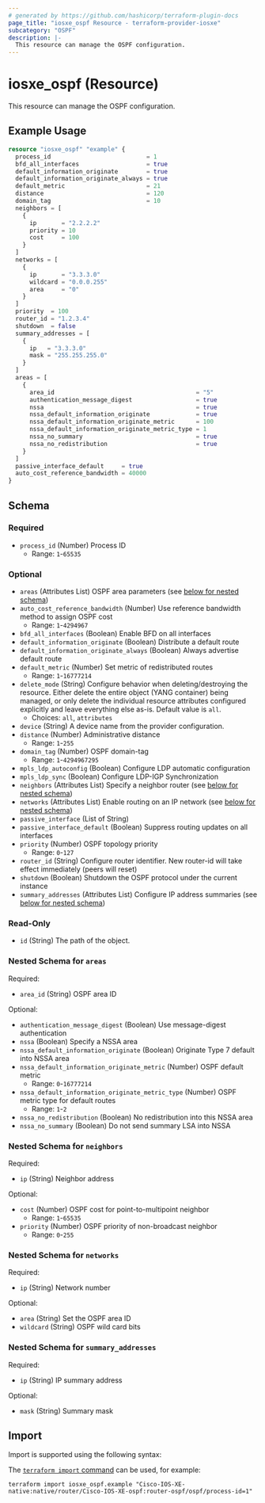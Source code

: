 ```yaml
---
# generated by https://github.com/hashicorp/terraform-plugin-docs
page_title: "iosxe_ospf Resource - terraform-provider-iosxe"
subcategory: "OSPF"
description: |-
  This resource can manage the OSPF configuration.
---
```


# iosxe_ospf (Resource)

This resource can manage the OSPF configuration.

## Example Usage

```terraform
resource "iosxe_ospf" "example" {
  process_id                           = 1
  bfd_all_interfaces                   = true
  default_information_originate        = true
  default_information_originate_always = true
  default_metric                       = 21
  distance                             = 120
  domain_tag                           = 10
  neighbors = [
    {
      ip       = "2.2.2.2"
      priority = 10
      cost     = 100
    }
  ]
  networks = [
    {
      ip       = "3.3.3.0"
      wildcard = "0.0.0.255"
      area     = "0"
    }
  ]
  priority  = 100
  router_id = "1.2.3.4"
  shutdown  = false
  summary_addresses = [
    {
      ip   = "3.3.3.0"
      mask = "255.255.255.0"
    }
  ]
  areas = [
    {
      area_id                                        = "5"
      authentication_message_digest                  = true
      nssa                                           = true
      nssa_default_information_originate             = true
      nssa_default_information_originate_metric      = 100
      nssa_default_information_originate_metric_type = 1
      nssa_no_summary                                = true
      nssa_no_redistribution                         = true
    }
  ]
  passive_interface_default     = true
  auto_cost_reference_bandwidth = 40000
}
```

<!-- schema generated by tfplugindocs -->
## Schema

### Required

- `process_id` (Number) Process ID
  - Range: `1`-`65535`

### Optional

- `areas` (Attributes List) OSPF area parameters (see [below for nested schema](#nestedatt--areas))
- `auto_cost_reference_bandwidth` (Number) Use reference bandwidth method to assign OSPF cost
  - Range: `1`-`4294967`
- `bfd_all_interfaces` (Boolean) Enable BFD on all interfaces
- `default_information_originate` (Boolean) Distribute a default route
- `default_information_originate_always` (Boolean) Always advertise default route
- `default_metric` (Number) Set metric of redistributed routes
  - Range: `1`-`16777214`
- `delete_mode` (String) Configure behavior when deleting/destroying the resource. Either delete the entire object (YANG container) being managed, or only delete the individual resource attributes configured explicitly and leave everything else as-is. Default value is `all`.
  - Choices: `all`, `attributes`
- `device` (String) A device name from the provider configuration.
- `distance` (Number) Administrative distance
  - Range: `1`-`255`
- `domain_tag` (Number) OSPF domain-tag
  - Range: `1`-`4294967295`
- `mpls_ldp_autoconfig` (Boolean) Configure LDP automatic configuration
- `mpls_ldp_sync` (Boolean) Configure LDP-IGP Synchronization
- `neighbors` (Attributes List) Specify a neighbor router (see [below for nested schema](#nestedatt--neighbors))
- `networks` (Attributes List) Enable routing on an IP network (see [below for nested schema](#nestedatt--networks))
- `passive_interface` (List of String)
- `passive_interface_default` (Boolean) Suppress routing updates on all interfaces
- `priority` (Number) OSPF topology priority
  - Range: `0`-`127`
- `router_id` (String) Configure router identifier. New router-id will take effect immediately (peers will reset)
- `shutdown` (Boolean) Shutdown the OSPF protocol under the current instance
- `summary_addresses` (Attributes List) Configure IP address summaries (see [below for nested schema](#nestedatt--summary_addresses))

### Read-Only

- `id` (String) The path of the object.

<a id="nestedatt--areas"></a>
### Nested Schema for `areas`

Required:

- `area_id` (String) OSPF area ID

Optional:

- `authentication_message_digest` (Boolean) Use message-digest authentication
- `nssa` (Boolean) Specify a NSSA area
- `nssa_default_information_originate` (Boolean) Originate Type 7 default into NSSA area
- `nssa_default_information_originate_metric` (Number) OSPF default metric
  - Range: `0`-`16777214`
- `nssa_default_information_originate_metric_type` (Number) OSPF metric type for default routes
  - Range: `1`-`2`
- `nssa_no_redistribution` (Boolean) No redistribution into this NSSA area
- `nssa_no_summary` (Boolean) Do not send summary LSA into NSSA


<a id="nestedatt--neighbors"></a>
### Nested Schema for `neighbors`

Required:

- `ip` (String) Neighbor address

Optional:

- `cost` (Number) OSPF cost for point-to-multipoint neighbor
  - Range: `1`-`65535`
- `priority` (Number) OSPF priority of non-broadcast neighbor
  - Range: `0`-`255`


<a id="nestedatt--networks"></a>
### Nested Schema for `networks`

Required:

- `ip` (String) Network number

Optional:

- `area` (String) Set the OSPF area ID
- `wildcard` (String) OSPF wild card bits


<a id="nestedatt--summary_addresses"></a>
### Nested Schema for `summary_addresses`

Required:

- `ip` (String) IP summary address

Optional:

- `mask` (String) Summary mask

## Import

Import is supported using the following syntax:

The [`terraform import` command](https://developer.hashicorp.com/terraform/cli/commands/import) can be used, for example:

```shell
terraform import iosxe_ospf.example "Cisco-IOS-XE-native:native/router/Cisco-IOS-XE-ospf:router-ospf/ospf/process-id=1"
```
